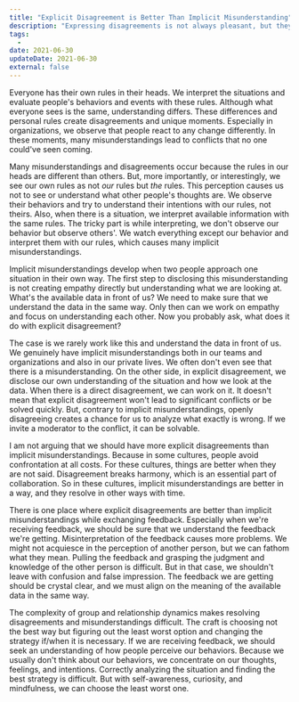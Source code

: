 ```yaml
---
title: "Explicit Disagreement is Better Than Implicit Misunderstanding"
description: "Expressing disagreements is not always pleasant, but they might be better than misunderstandings. In some cultures, it causes miscommunication; in some of them doesn't."
tags:
  -
date: 2021-06-30
updateDate: 2021-06-30
external: false
---
```


Everyone has their own rules in their heads. We interpret the situations and evaluate people's behaviors and events with these rules. Although what everyone sees is the same, understanding differs. These differences and personal rules create disagreements and unique moments. Especially in organizations, we observe that people react to any change differently. In these moments, many misunderstandings lead to conflicts that no one could've seen coming.

Many misunderstandings and disagreements occur because the rules in our heads are different than others. But, more importantly, or interestingly, we see our own rules as not _our_ rules but _the_ rules. This perception causes us not to see or understand what other people's thoughts are. We observe their behaviors and try to understand their intentions with our rules, not theirs. Also, when there is a situation, we interpret available information with the same rules. The tricky part is while interpreting, we don't observe our behavior but observe others'. We watch everything except our behavior and interpret them with our rules, which causes many implicit misunderstandings.

Implicit misunderstandings develop when two people approach one situation in their own way. The first step to disclosing this misunderstanding is not creating empathy directly but understanding what we are looking at. What's the available data in front of us? We need to make sure that we understand the data in the same way. Only then can we work on empathy and focus on understanding each other. Now you probably ask, what does it do with explicit disagreement?

The case is we rarely work like this and understand the data in front of us. We genuinely have implicit misunderstandings both in our teams and organizations and also in our private lives. We often don't even see that there is a misunderstanding. On the other side, in explicit disagreement, we disclose our own understanding of the situation and how we look at the data. When there is a direct disagreement, we can work on it. It doesn't mean that explicit disagreement won't lead to significant conflicts or be solved quickly. But, contrary to implicit misunderstandings, openly disagreeing creates a chance for us to analyze what exactly is wrong. If we invite a moderator to the conflict, it can be solvable.

I am not arguing that we should have more explicit disagreements than implicit misunderstandings. Because in some cultures, people avoid confrontation at all costs. For these cultures, things are better when they are not said. Disagreement breaks harmony, which is an essential part of collaboration. So in these cultures, implicit misunderstandings are better in a way, and they resolve in other ways with time.

There is one place where explicit disagreements are better than implicit misunderstandings while exchanging feedback. Especially when we're receiving feedback, we should be sure that we understand the feedback we're getting. Misinterpretation of the feedback causes more problems. We might not acquiesce in the perception of another person, but we can fathom what they mean. Pulling the feedback and grasping the judgment and knowledge of the other person is difficult. But in that case, we shouldn't leave with confusion and false impression. The feedback we are getting should be crystal clear, and we must align on the meaning of the available data in the same way.

The complexity of group and relationship dynamics makes resolving disagreements and misunderstandings difficult. The craft is choosing not the best way but figuring out the least worst option and changing the strategy if/when it is necessary. If we are receiving feedback, we should seek an understanding of how people perceive our behaviors. Because we usually don't think about our behaviors, we concentrate on our thoughts, feelings, and intentions. Correctly analyzing the situation and finding the best strategy is difficult. But with self-awareness, curiosity, and mindfulness, we can choose the least worst one.
